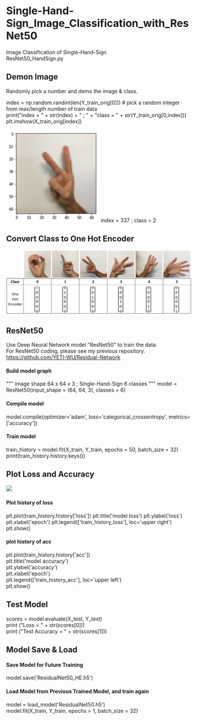 # Single-Hand-Sign_Image_Classification_with_ResNet50  
Image Classification of Single-Hand-Sign  
ResNet50_HandSign.py  
  
## Demon Image  
Randomly pick a number and demo the image & class. 
  
index = np.random.randint(len(Y_train_orig[0])) # pick a random integer from max/length number of train data  
print("index = " + str(index) + " ; " + "class = " + str(Y_train_orig[0,index]))  
plt.imshow(X_train_orig[index])  
  
![](images/DemoIamge_index337class2.png)
index = 337 ; class = 2 
  
  
## Convert Class to One Hot Encoder  
![](images/sign_class.png)  
  
  
## ResNet50  
Use Deep Neural Network model "ResNet50" to train the data.  
For ResNet50 coding, please see my previous repository.  
https://github.com/YETI-WU/Residual-Network  
  
  
#### Build model graph  
""" image shape 64 x 64 x 3 ; Single-Hand-Sign 6 classes """
model = ResNet50(input_shape = (64, 64, 3), classes = 6)  
  
#### Compile model  
model.compile(optimizer='adam', loss='categorical_crossentropy', metrics=['accuracy'])  
  
#### Train model 
train_history = model.fit(X_train, Y_train, epochs = 50, batch_size = 32)  
print(train_history.history.keys())  

## Plot Loss and Accuracy 
![](images/)  
#### Plot history of loss
plt.plot(train_history.history['loss'])
plt.title('model loss')
plt.ylabel('loss')
plt.xlabel('epoch')
plt.legend(['train_history_loss'], loc='upper right')
plt.show()

#### plot history of acc
plt.plot(train_history.history['acc'])  
plt.title('model accuracy')  
plt.ylabel('accuracy')  
plt.xlabel('epoch')  
plt.legend(['train_history_acc'], loc='upper left')  
plt.show()  

  
  
## Test Model
scores = model.evaluate(X_test, Y_test)  
print ("Loss = " + str(scores[0]))  
print ("Test Accuracy = " + str(scores[1]))  

  
## Model Save & Load
#### Save Model for Future Training  
model.save('ResidualNet50_HE.h5')  
  
#### Load Model from Previous Trained Model, and train again  
model = load_model('ResidualNet50.h5')  
model.fit(X_train, Y_train, epochs = 1, batch_size = 32)  
  
  
  
